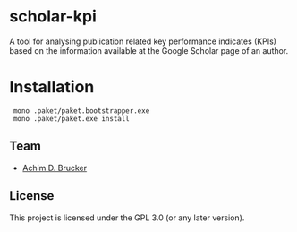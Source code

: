 # scholar-kpi
A tool for analysing publication related key performance indicates (KPIs) 
based on the information available at the Google Scholar page of an author. 

# Installation 
```
 mono .paket/paket.bootstrapper.exe
 mono .paket/paket.exe install
```

## Team
* [Achim D. Brucker](http://www.brucker.ch/)

## License
This project is licensed under the GPL 3.0 (or any later version). 
